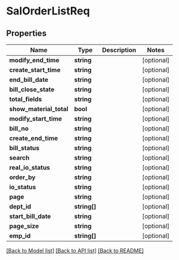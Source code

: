 # SalOrderListReq

## Properties
Name | Type | Description | Notes
------------ | ------------- | ------------- | -------------
**modify_end_time** | **string** |  | [optional] 
**create_start_time** | **string** |  | [optional] 
**end_bill_date** | **string** |  | [optional] 
**bill_close_state** | **string** |  | [optional] 
**total_fields** | **string** |  | [optional] 
**show_material_total** | **bool** |  | [optional] 
**modify_start_time** | **string** |  | [optional] 
**bill_no** | **string** |  | [optional] 
**create_end_time** | **string** |  | [optional] 
**bill_status** | **string** |  | [optional] 
**search** | **string** |  | [optional] 
**real_io_status** | **string** |  | [optional] 
**order_by** | **string** |  | [optional] 
**io_status** | **string** |  | [optional] 
**page** | **string** |  | [optional] 
**dept_id** | **string[]** |  | [optional] 
**start_bill_date** | **string** |  | [optional] 
**page_size** | **string** |  | [optional] 
**emp_id** | **string[]** |  | [optional] 

[[Back to Model list]](../README.md#documentation-for-models) [[Back to API list]](../README.md#documentation-for-api-endpoints) [[Back to README]](../README.md)


